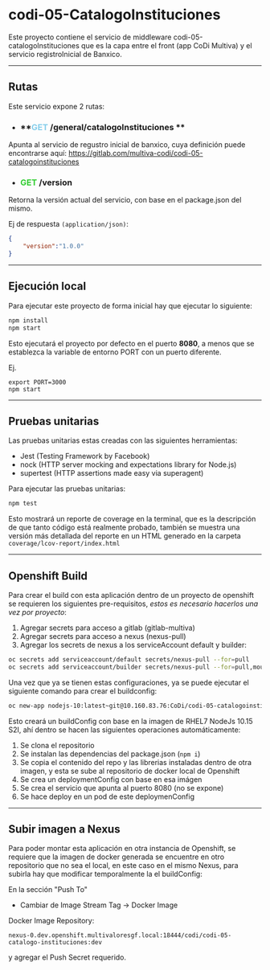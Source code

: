 # codi-05-CatalogoInstituciones

Este proyecto contiene el servicio de middleware codi-05-catalogoInstituciones que es la capa entre el front (app CoDi Multiva) y el servicio registroInicial de Banxico.

---
## Rutas

Este servicio expone 2 rutas:

* ### **<span style="color:skyblue">GET</span> /general/catalogoInstituciones **
Apunta al servicio de regustro inicial de banxico, cuya definición puede encontrarse aquí:
https://gitlab.com/multiva-codi/codi-05-catalogoinstituciones



* ### **<span style="color:limegreen">GET</span>  /version**
Retorna la versión actual del servicio, con base en el package.json del mismo.

Ej de respuesta `(application/json)`:
```json
{
    "version":"1.0.0"
}
```

---
## Ejecución local
Para ejecutar este proyecto de forma inicial hay que ejecutar lo siguiente:

```bash
npm install
npm start
```

Esto ejecutará el proyecto por defecto en el puerto **8080**, a menos que se establezca la variable de entorno PORT con un puerto diferente.

Ej.
```
export PORT=3000
npm start
```

---

## Pruebas unitarias

Las pruebas unitarias estas creadas con las siguientes herramientas:

- Jest (Testing Framework by Facebook)
- nock (HTTP server mocking and expectations library for Node.js)
- supertest (HTTP assertions made easy via superagent)

Para ejecutar las pruebas unitarias:

```bash
npm test
```
Esto mostrará un reporte de coverage en la terminal, que es la descripción de que tanto código está realmente probado, también se muestra una versión más detallada del reporte en un HTML generado en la carpeta `coverage/lcov-report/index.html`

---

## Openshift Build

Para crear el build con esta aplicación dentro de un proyecto de openshift se requieren los siguientes pre-requisitos, *estos es necesario hacerlos una vez por proyecto*:

1. Agregar secrets para acceso a gitlab (gitlab-multiva)
2. Agregar secrets para acceso a nexus (nexus-pull)
3. Agregar los secrets de nexus a los serviceAccount default y builder:
```bash
oc secrets add serviceaccount/default secrets/nexus-pull --for=pull
oc secrets add serviceaccount/builder secrets/nexus-pull --for=pull,mount
```

Una vez que ya se tienen estas configuraciones, ya se puede ejecutar el siguiente comando para crear el buildconfig:

```bash
oc new-app nodejs-10:latest~git@10.160.83.76:CoDi/codi-05-catalogoinstituciones.git --source-secret=gitlab-multiva
```

Esto creará un buildConfig con base en la imagen de RHEL7 NodeJs 10.15 S2I, ahí dentro se hacen las siguientes operaciones automáticamente:
1. Se clona el repositorio
2. Se instalan las dependencias del package.json (`npm i`)
3. Se copia el contenido del repo y las librerias instaladas dentro de otra imagen, y esta se sube al repositorio de docker local de Openshift
4. Se crea un deploymentConfig con base en esa imágen
5. Se crea el servicio que apunta al puerto 8080 (no se expone)
6. Se hace deploy en un pod de este deploymenConfig

---

## Subir imagen a Nexus

Para poder montar esta aplicación en otra instancia de Openshift, se requiere que la imagen de docker generada se encuentre en otro repositorio que no sea el local, en este caso en el mismo Nexus, para subirla hay que modificar temporalmente la el buildConfig:

En la sección "Push To"   
* Cambiar de Image Stream Tag -> Docker Image

Docker Image Repository:
```
nexus-0.dev.openshift.multivaloresgf.local:18444/codi/codi-05-catalogo-instituciones:dev
```

y agregar el Push Secret requerido.
